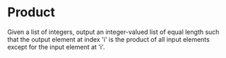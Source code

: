 Product
=======

Given a list of integers, output an integer-valued list of equal length such that the output element at index 'i' is the product of all input elements except for the input element at 'i'.

